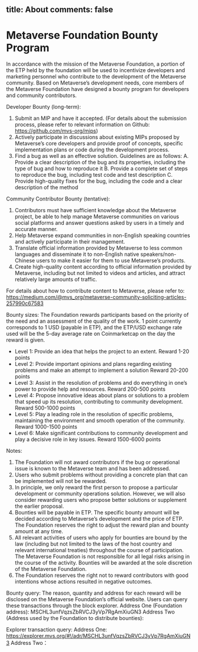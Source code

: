 title: About
comments: false
---

# Metaverse Foundation Bounty Program 
In accordance with the mission of the Metaverse Foundation, a portion of the ETP held by the foundation will be used to incentivize developers and marketing personnel who contribute to the development of the Metaverse community. Based on Metaverse’s development needs, core members of the Metaverse Foundation have designed a bounty program for developers and community contributors.

Developer Bounty (long-term):
1.  Submit an MIP and have it accepted. (For details about the submission process, please refer to relevant information on Github: https://github.com/mvs-org/mips)
2.  Actively participate in discussions about existing MIPs proposed by Metaverse’s core developers and provide proof of concepts, specific implementation plans or code during the development process.
3.  Find a bug as well as an effective solution. Guidelines are as follows:
     A.  Provide a clear description of the bug and its properties, including the type of bug and how to reproduce it 
     B.  Provide a complete set of steps to reproduce the bug, including test code and test description
     C.  Provide high-quality fixes for the bug, including the code and a clear description of the method

Community Contributor Bounty (tentative):
1.  Contributors must have sufficient knowledge about the Metaverse project, be able to help manage Metaverse communities on various social platforms and answer questions asked by users in a timely and accurate manner.  
2.  Help Metaverse expand communities in non-English speaking countries and actively participate in their management.
3.  Translate official information provided by Metaverse to less common languages and disseminate it to non-English native speakers/non-Chinese users to make it easier for them to use Metaverse’s products. 
4.  Create high-quality content according to official information provided by Metaverse, including but not limited to videos and articles, and attract relatively large amounts of traffic. 

For details about how to contribute content to Metaverse, please refer to: https://medium.com/@mvs_org/metaverse-community-soliciting-articles-257990c67583

Bounty sizes:
The Foundation rewards participants based on the priority of the need and an assessment of the quality of the work. 1 point currently corresponds to 1 USD (payable in ETP), and the ETP/USD exchange rate used will be the 5-day average rate on Coinmarketcap on the day the reward is given.

* Level 1: Provide an idea that helps the project to an extent.
Reward 1-20 points
* Level 2: Provide important opinions and plans regarding existing problems and make an attempt to implement a solution
Reward 20-200 points
* Level 3: Assist in the resolution of problems and do everything in one’s power to provide help and resources. 
Reward 200-500 points
* Level 4: Propose innovative ideas about plans or solutions to a problem that speed up its resolution, contributing to community development.
Reward 500-1000 points
* Level 5: Play a leading role in the resolution of specific problems, maintaining the environment and smooth operation of the community.
Reward 1000-1500 points
* Level 6: Make significant contributions to community development and play a decisive role in key issues.
Reward 1500-6000 points

Notes:
1.  The Foundation will not award contributors if the bug or operational issue is known to the Metaverse team and has been addressed.
2.  Users who submit problems without providing a concrete plan that can be implemented will not be rewarded.
3.  In principle, we only reward the first person to propose a particular development or community operations solution. However, we will also consider rewarding users who propose better solutions or supplement the earlier proposal. 
4.  Bounties will be payable in ETP. The specific bounty amount will be decided according to Metaverse’s development and the price of ETP. The Foundation reserves the right to adjust the reward plan and bounty amount at any time.
5.  All relevant activities of users who apply for bounties are bound by the law (including but not limited to the laws of the host country and relevant international treaties) throughout the course of participation. The Metaverse Foundation is not responsible for all legal risks arising in the course of the activity. Bounties will be awarded at the sole discretion of the Metaverse Foundation. 
6.  The Foundation reserves the right not to reward contributors with good intentions whose actions resulted in negative outcomes. 


Bounty query:
The reason, quantity and address for each reward will be disclosed on the Metaverse Foundation’s official website. Users can query these transactions through the block explorer. 
Address One (Foundation address): MSCHL3unfVqzsZbRVCJ3yVp7RgAmXiuGN3
Address Two (Address used by the Foundation to distribute bounties): 

Explorer transaction query: 
Address One: https://explorer.mvs.org/#!/adr/MSCHL3unfVqzsZbRVCJ3yVp7RgAmXiuGN3
Address Two：

